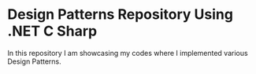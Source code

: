 # Design Patterns Repository Using .NET C Sharp
In this repository I am showcasing my codes where I implemented various Design Patterns.
